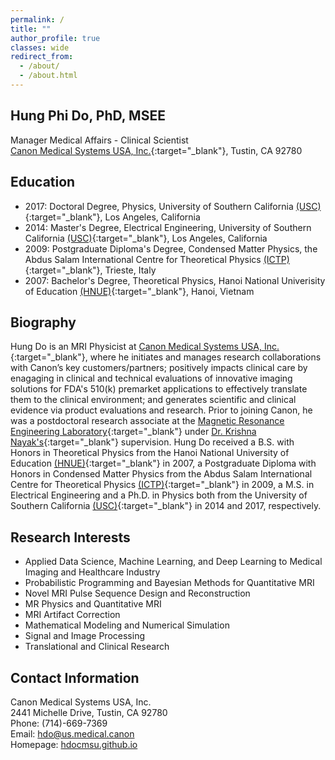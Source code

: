 ```yaml
---
permalink: /
title: ""
author_profile: true
classes: wide
redirect_from: 
  - /about/
  - /about.html
---
```


Hung Phi Do, PhD, MSEE
------
Manager Medical Affairs - Clinical Scientist <br>
[Canon Medical Systems USA, Inc.](https://us.medical.canon/){:target="_blank"}, Tustin, CA 92780

Education
------
+ 2017: Doctoral Degree, Physics, University of Southern California [(USC)](https://www.usc.edu/){:target="_blank"}, Los Angeles, California
+ 2014: Master's Degree, Electrical Engineering, University of Southern California [(USC)](https://www.usc.edu/){:target="_blank"}, Los Angeles, California
+ 2009: Postgraduate Diploma's Degree, Condensed Matter Physics, the Abdus Salam International Centre for Theoretical Physics [(ICTP)](https://www.ictp.it/){:target="_blank"}, Trieste, Italy
+ 2007: Bachelor's Degree, Theoretical Physics, Hanoi National Univerisity of Education [(HNUE)](http://english.hnue.edu.vn/){:target="_blank"}, Hanoi, Vietnam

Biography
------
Hung Do is an MRI Physicist at  [Canon Medical Systems USA, Inc.](https://us.medical.canon/){:target="_blank"}, where he initiates and manages research collaborations with Canon’s key customers/partners; positively impacts clinical care by enagaging in clinical and technical evaluations of innovative imaging solutions for FDA's 510(k) premarket applications to effectively translate them to the clinical environment; and generates scientific and clinical evidence via product evaluations and research. Prior to joining Canon, he was a postdoctoral research associate at the [Magnetic Resonance Engineering Laboratory](https://mrel.usc.edu/){:target="_blank"} under [Dr. Krishna Nayak's](http://sipi.usc.edu/~knayak/){:target="_blank"} supervision. Hung Do received a B.S. with Honors in Theoretical Physics from the Hanoi National University of Education [(HNUE)](http://english.hnue.edu.vn/){:target="_blank"} in 2007, a Postgraduate Diploma with Honors in Condensed Matter Physics from the Abdus Salam International Centre for Theoretical Physics [(ICTP)](https://www.ictp.it/){:target="_blank"} in 2009, a M.S. in Electrical Engineering and a Ph.D. in Physics both from the University of Southern California [(USC)](https://www.usc.edu/){:target="_blank"} in 2014 and 2017, respectively.


Research Interests
------
+ Applied Data Science, Machine Learning, and Deep Learning to Medical Imaging and Healthcare Industry
+ Probabilistic Programming and Bayesian Methods for Quantitative MRI
+ Novel MRI Pulse Sequence Design and Reconstruction
+ MR Physics and Quantitative MRI
+ MRI Artifact Correction
+ Mathematical Modeling and Numerical Simulation
+ Signal and Image Processing
+ Translational and Clinical Research

Contact Information
------
Canon Medical Systems USA, Inc.  
2441 Michelle Drive, Tustin, CA  92780  
Phone: (714)-669-7369  
Email: <hdo@us.medical.canon>   
Homepage: [hdocmsu.github.io](https://hdocmsu.github.io)
